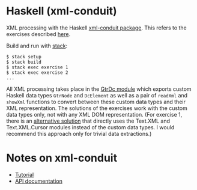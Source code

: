 # Haskell (xml-conduit)

XML processing with the Haskell [xml-conduit package]. This refers to the
exercises described [here](../../README.md).

[xml-conduit package]: https://hackage.haskell.org/package/xml-conduit

Build and run with [stack]:

    $ stack setup
    $ stack build
    $ stack exec exercise 1
    $ stack exec exercise 2
    ...

[stack]: https://haskellstack.org

All XML processing takes place in the [GtrDc module](src/GtrDc.hs) which exports
custom Haskell data types `GtrNode` and `DcElement` as well as a pair of
`readXml` and `showXml` functions to convert between these custom data types and
their XML representation. The solutions of the exercises work with the custom
data types only, not with any XML DOM representation. (For exercise 1, there is
an [alternative solution](src/Exercise1Simple.hs) that directly uses the
Text.XML and Text.XML.Cursor modules instead of the custom data types. I would
recommend this approach only for trivial data extractions.)

# Notes on xml-conduit

  * [Tutorial](https://www.yesodweb.com/book/xml)
  * [API documentation](https://hackage.haskell.org/package/xml-conduit)

